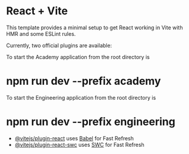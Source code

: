 # React + Vite

This template provides a minimal setup to get React working in Vite with HMR and some ESLint rules.

Currently, two official plugins are available:

To start the Academy application from the root directory is

# npm run dev --prefix academy

To start the Engineering application from the root directory is

# npm run dev --prefix engineering

- [@vitejs/plugin-react](https://github.com/vitejs/vite-plugin-react/blob/main/packages/plugin-react/README.md) uses [Babel](https://babeljs.io/) for Fast Refresh
- [@vitejs/plugin-react-swc](https://github.com/vitejs/vite-plugin-react-swc) uses [SWC](https://swc.rs/) for Fast Refresh

